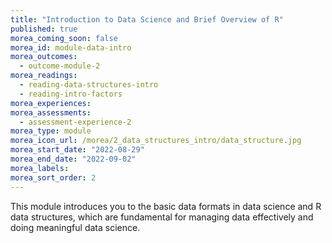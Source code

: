 ```yaml
---
title: "Introduction to Data Science and Brief Overview of R"
published: true
morea_coming_soon: false
morea_id: module-data-intro
morea_outcomes:
  - outcome-module-2
morea_readings:
  - reading-data-structures-intro
  - reading-intro-factors
morea_experiences:
morea_assessments:
  - assessment-experience-2
morea_type: module
morea_icon_url: /morea/2_data_structures_intro/data_structure.jpg
morea_start_date: "2022-08-29"
morea_end_date: "2022-09-02"
morea_labels:
morea_sort_order: 2
---
```


This module introduces you to the basic data formats in data science and R data structures, which are fundamental for managing data effectively and doing meaningful data science. 


